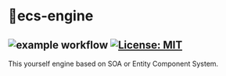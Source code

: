 # 🗽ecs-engine
![example workflow](https://github.com/deadbit-dev/ecs-engine/actions/workflows/cmake.yml/badge.svg)
[![License: MIT](https://img.shields.io/badge/License-MIT-yellow.svg)](https://github.com/deadbit-dev/ecs-engine/blob/main/LICENSE)
---
This yourself engine based on SOA or Entity Component System.

